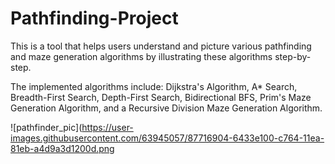 # Pathfinding-Project
This is a tool that helps users understand and picture various pathfinding and maze generation algorithms by illustrating these algorithms step-by-step. 

The implemented algorithms include: Dijkstra's Algorithm, A* Search, Breadth-First Search, Depth-First Search, Bidirectional BFS, Prim's Maze Generation Algorithm, and a Recursive Division Maze Generation Algorithm.

![pathfinder_pic](https://user-images.githubusercontent.com/63945057/87716904-6433e100-c764-11ea-81eb-a4d9a3d1200d.png
